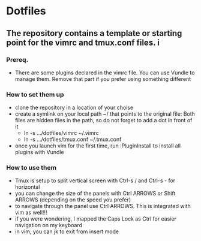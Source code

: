 # Dotfiles
## The repository contains a template or starting point for the  vimrc and tmux.conf files. i
### Prereq.
* There are some plugins declared in the vimrc file. You can use Vundle to manage them. Remove that part if you prefer using something different

### How to set them up
* clone the repository in a location of your choise
* create a symlink on your local path ~/ that points to the original file: Both files are hidden files in the path, so do not forget to add a dot in front of it
  - ln -s .../dotfiles/vimrc ~/.vimrc
  - ln -s .../dotfiles/tmux.conf ~/.tmux.conf
* once you launch vim for the first time, run :PluginInstall to install all plugins with Vundle

### How to use them
* Tmux is setup to split vertical screen with Ctrl-s / and Ctrl-s - for horizontal
* you can change the size of the panels with Ctrl ARROWS or Shift ARROWS (depending on the speed you prefer)
* to navigate through the panel use Ctrl ARROWS. This is integrated with vim as well!!!
* if you were wondering, I mapped the Caps Lock as  Ctrl for easier navigation on my keyboard
* in vim, you can jk to exit from insert mode

